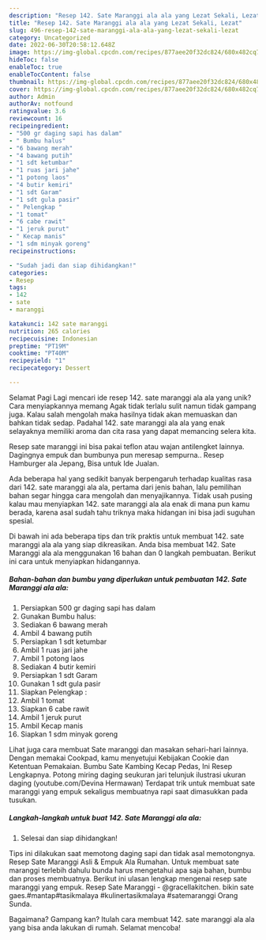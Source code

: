 ```yaml
---
description: "Resep 142. Sate Maranggi ala ala yang Lezat Sekali, Lezat"
title: "Resep 142. Sate Maranggi ala ala yang Lezat Sekali, Lezat"
slug: 496-resep-142-sate-maranggi-ala-ala-yang-lezat-sekali-lezat
category: Uncategorized
date: 2022-06-30T20:58:12.648Z
image: https://img-global.cpcdn.com/recipes/877aee20f32dc824/680x482cq70/142-sate-maranggi-ala-ala-foto-resep-utama.jpg
hideToc: false
enableToc: true
enableTocContent: false
thumbnail: https://img-global.cpcdn.com/recipes/877aee20f32dc824/680x482cq70/142-sate-maranggi-ala-ala-foto-resep-utama.jpg
cover: https://img-global.cpcdn.com/recipes/877aee20f32dc824/680x482cq70/142-sate-maranggi-ala-ala-foto-resep-utama.jpg
author: Admin
authorAv: notfound
ratingvalue: 3.6
reviewcount: 16
recipeingredient:
- "500 gr daging sapi has dalam"
- " Bumbu halus"
- "6 bawang merah"
- "4 bawang putih"
- "1 sdt ketumbar"
- "1 ruas jari jahe"
- "1 potong laos"
- "4 butir kemiri"
- "1 sdt Garam"
- "1 sdt gula pasir"
- " Pelengkap "
- "1 tomat"
- "6 cabe rawit"
- "1 jeruk purut"
- " Kecap manis"
- "1 sdm minyak goreng"
recipeinstructions:

- "Sudah jadi dan siap dihidangkan!"
categories:
- Resep
tags:
- 142
- sate
- maranggi

katakunci: 142 sate maranggi 
nutrition: 265 calories
recipecuisine: Indonesian
preptime: "PT19M"
cooktime: "PT40M"
recipeyield: "1"
recipecategory: Dessert

---
```



Selamat Pagi Lagi mencari ide resep 142. sate maranggi ala ala yang unik? Cara menyiapkannya memang Agak tidak terlalu sulit namun tidak gampang juga. Kalau salah mengolah maka hasilnya tidak akan memuaskan dan bahkan tidak sedap. Padahal 142. sate maranggi ala ala yang enak selayaknya memiliki aroma dan cita rasa yang dapat memancing selera kita.


Resep sate maranggi ini bisa pakai teflon atau wajan antilengket lainnya. Dagingnya empuk dan bumbunya pun meresap sempurna.. Resep Hamburger ala Jepang, Bisa untuk Ide Jualan.

Ada beberapa hal yang sedikit banyak berpengaruh terhadap kualitas rasa dari 142. sate maranggi ala ala, pertama dari jenis bahan, lalu pemilihan bahan segar hingga cara mengolah dan menyajikannya. Tidak usah pusing kalau mau menyiapkan 142. sate maranggi ala ala enak di mana pun kamu berada, karena asal sudah tahu triknya maka hidangan ini bisa jadi suguhan spesial.


Di bawah ini ada beberapa tips dan trik praktis untuk membuat 142. sate maranggi ala ala yang siap dikreasikan. Anda bisa membuat 142. Sate Maranggi ala ala menggunakan 16 bahan dan 0 langkah pembuatan. Berikut ini cara untuk menyiapkan hidangannya.

<!--inarticleads1-->

##### Bahan-bahan dan bumbu yang diperlukan untuk pembuatan 142. Sate Maranggi ala ala:

1. Persiapkan 500 gr daging sapi has dalam
1. Gunakan  Bumbu halus:
1. Sediakan 6 bawang merah
1. Ambil 4 bawang putih
1. Persiapkan 1 sdt ketumbar
1. Ambil 1 ruas jari jahe
1. Ambil 1 potong laos
1. Sediakan 4 butir kemiri
1. Persiapkan 1 sdt Garam
1. Gunakan 1 sdt gula pasir
1. Siapkan  Pelengkap :
1. Ambil 1 tomat
1. Siapkan 6 cabe rawit
1. Ambil 1 jeruk purut
1. Ambil  Kecap manis
1. Siapkan 1 sdm minyak goreng


Lihat juga cara membuat Sate maranggi dan masakan sehari-hari lainnya. Dengan memakai Cookpad, kamu menyetujui Kebijakan Cookie dan Ketentuan Pemakaian. Bumbu Sate Kambing Kecap Pedas, Ini Resep Lengkapnya. Potong miring daging seukuran jari telunjuk ilustrasi ukuran daging (youtube.com/Devina Hermawan) Terdapat trik untuk membuat sate maranggi yang empuk sekaligus membuatnya rapi saat dimasukkan pada tusukan. 

<!--inarticleads2-->

##### Langkah-langkah untuk buat 142. Sate Maranggi ala ala:


1. Selesai dan siap dihidangkan!

Tips ini dilakukan saat memotong daging sapi dan tidak asal memotongnya. Resep Sate Maranggi Asli &amp; Empuk Ala Rumahan. Untuk membuat sate maranggi terlebih dahulu bunda harus mengetahui apa saja bahan, bumbu dan proses membuatnya. Berikut ini ulasan lengkap mengenai resep sate maranggi yang empuk. Resep Sate Maranggi - @gracellakitchen. bikin sate gaes.#mantap#tasikmalaya #kulinertasikmalaya #satemaranggi Orang Sunda. 

Bagaimana? Gampang kan? Itulah cara membuat 142. sate maranggi ala ala yang bisa anda lakukan di rumah. Selamat mencoba!

